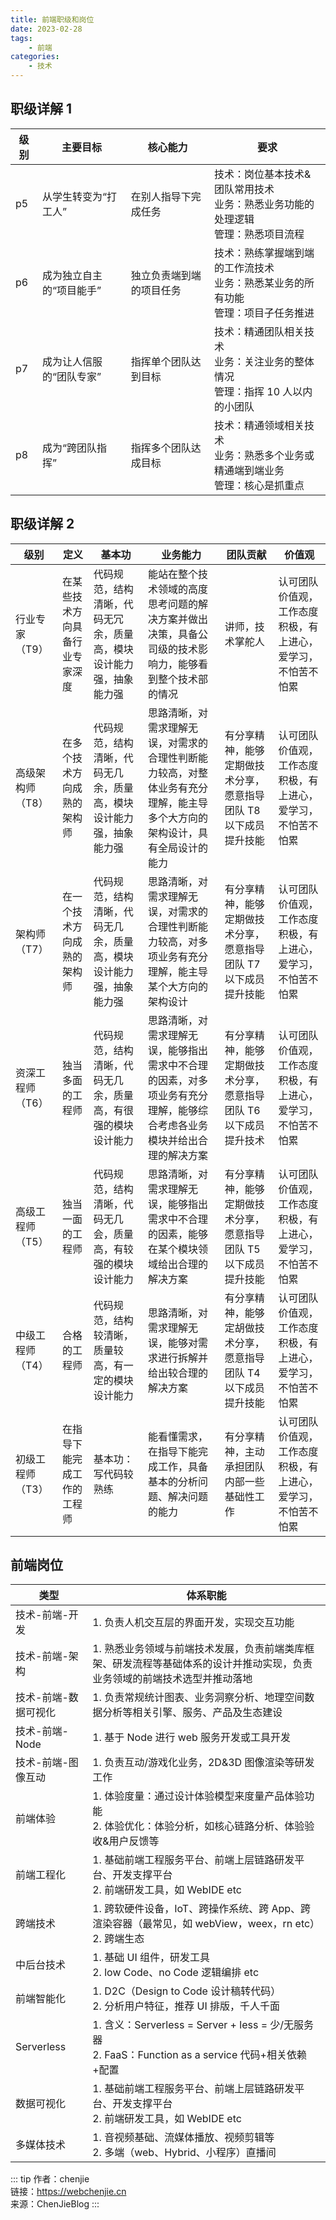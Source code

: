```yaml
---
title: 前端职级和岗位
date: 2023-02-28
tags:
    - 前端
categories:
    - 技术
---
```


## 职级详解 1

| 级别 | 主要目标                 | 核心能力                 | 要求                                                                                         |
| ---- | ------------------------ | ------------------------ | -------------------------------------------------------------------------------------------- |
| p5   | 从学生转变为“打工人”     | 在别人指导下完成任务     | 技术：岗位基本技术&团队常用技术 <br/> 业务：熟悉业务功能的处理逻辑 <br/> 管理：熟悉项目流程  |
| p6   | 成为独立自主的“项目能手” | 独立负责端到端的项目任务 | 技术：熟练掌握端到端的工作流技术 <br/> 业务：熟悉某业务的所有功能 <br/> 管理：项目子任务推进 |
| p7   | 成为让人信服的“团队专家” | 指挥单个团队达到目标     | 技术：精通团队相关技术 <br/> 业务：关注业务的整体情况 <br/> 管理：指挥 10 人以内的小团队     |
| p8   | 成为“跨团队指挥”         | 指挥多个团队达成目标     | 技术：精通领域相关技术 <br/> 业务：熟悉多个业务或精通端到端业务 <br/> 管理：核心是抓重点     |

## 职级详解 2

| 级别             | 定义                           | 基本功                                                             | 业务能力                                                                                                                   | 团队贡献                                                         | 价值观                                                       |
| ---------------- | ------------------------------ | ------------------------------------------------------------------ | -------------------------------------------------------------------------------------------------------------------------- | ---------------------------------------------------------------- | ------------------------------------------------------------ |
| 行业专家（T9）   | 在某些技术方向具备行业专家深度 | 代码规范，结构清晰，代码无冗余，质量高，模块设计能力强，抽象能力强 | 能站在整个技术领域的高度思考问题的解决方案并做出决策，具备公司级的技术影响力，能够看到整个技术部的情况                     | 讲师，技术掌舵人                                                 | 认可团队价值观，工作态度积极，有上进心，爱学习，不怕苦不怕累 |
| 高级架构师（T8） | 在多个技术方向成熟的架构师     | 代码规范，结构清晰，代码无几余，质量高，模块设计能力强，抽象能力强 | 思路清晰，对需求理解无误，对需求的合理性判断能力较高，对整体业务有充分理解，能主导多个大方向的架构设计，具有全局设计的能力 | 有分享精神，能够定期做技术分享，愿意指导团队 T8 以下成员提升技能 | 认可团队价值观，工作态度积极，有上进心，爱学习，不怕苦不怕累 |
| 架构师（T7）     | 在一个技术方向成熟的架构师     | 代码规范，结构清晰，代码无几余，质量高，模块设计能力强，抽象能力强 | 思路清晰，对需求理解无误，对需求的合理性判断能力较高，对多项业务有充分理解，能主导某个大方向的架构设计                     | 有分享精神，能够定期做技术分享，愿意指导团队 T7 以下成员提升技能 | 认可团队价值观，工作态度积极，有上进心，爱学习，不怕苦不怕累 |
| 资深工程师（T6） | 独当多面的工程师               | 代码规范，结构清晰，代码无几余，质量高，有很强的模块设计能力       | 思路清晰，对需求理解无误，能够指出需求中不合理的因素，对多项业务有充分理解，能够综合考虑各业务模块并给出合理的解决方案     | 有分享精神，能够定期做技术分享，愿意指导团队 T6 以下成员提升技术 | 认可团队价值观，工作态度积极，有上进心，爱学习，不怕苦不怕累 |
| 高级工程师（T5） | 独当一面的工程师               | 代码规范，结构清晰，代码无几会，质量高，有较强的模块设计能力       | 思路清晰，对需求理解无误，能够指出需求中不合理的因素，能够在某个模块领域给出合理的解决方案                                 | 有分享精神，能够定期做技术分享，愿意指导团队 T5 以下成员提升技能 | 认可团队价值观，工作态度积极，有上进心，爱学习，不怕苦不怕累 |
| 中级工程师（T4） | 合格的工程师                   | 代码规范，结构较清晰，质量较高，有一定的模块设计能力               | 思路清晰，对需求理解无误，能够对需求进行拆解并给出较合理的解决方案                                                         | 有分享精神，能够定胡做技术分享，愿意指导团队 T4 以下成员提升技能 | 认可团队价值观，工作态度积极，有上进心，爱学习，不怕苦不怕累 |
| 初级工程师（T3） | 在指导下能完成工作的工程师     | 基本功：写代码较熟练                                               | 能看懂需求，在指导下能完成工作，具备基本的分析问题、解决问题的能力                                                         | 有分享精神，主动承担团队内部一些基础性工作                       | 认可团队价值观，工作态度积极，有上进心，爱学习，不怕苦不怕累 |

## 前端岗位

| 类型                 | 体系职能                                                                                                                  |
| -------------------- | ------------------------------------------------------------------------------------------------------------------------- |
| 技术-前端-开发       | 1. 负责人机交互层的界面开发，实现交互功能                                                                                 |
| 技术-前端-架构       | 1. 熟悉业务领域与前端技术发展，负责前端类库框架、研发流程等基础体系的设计并推动实现，负责业务领域的前端技术选型并推动落地 |
| 技术-前端-数据可视化 | 1. 负责常规统计图表、业务洞察分析、地理空间数据分析等相关引擎、服务、产品及生态建设                                       |
| 技术-前端-Node       | 1. 基于 Node 进行 web 服务开发或工具开发                                                                                  |
| 技术-前端-图像互动   | 1. 负责互动/游戏化业务，2D&3D 图像渲染等研发工作                                                                          |
| 前端体验             | 1. 体验度量：通过设计体验模型来度量产品体验功能 <br/> 2. 体验优化：体验分析，如核心链路分析、体验验收&用户反馈等          |
| 前端工程化           | 1. 基础前端工程服务平台、前端上层链路研发平台、开发支撑平台 <br/> 2. 前端研发工具，如 WebIDE etc                          |
| 跨端技术             | 1. 跨软硬件设备，IoT、跨操作系统、跨 App、跨渲染容器（最常见，如 webView，weex，rn etc）<br/> 2. 跨端生态                 |
| 中后台技术           | 1. 基础 UI 组件，研发工具 <br/> 2. low Code、no Code 逻辑编排 etc                                                         |
| 前端智能化           | 1. D2C（Design to Code 设计稿转代码）<br/> 2. 分析用户特征，推荐 UI 排版，千人千面                                        |
| Serverless           | 1. 含义：Serverless = Server + less = 少/无服务器 <br/> 2. FaaS：Function as a service 代码+相关依赖+配置                 |
| 数据可视化           | 1. 基础前端工程服务平台、前端上层链路研发平台、开发支撑平台 <br/> 2. 前端研发工具，如 WebIDE etc                          |
| 多媒体技术           | 1. 音视频基础、流媒体播放、视频剪辑等 <br/> 2. 多端（web、Hybrid、小程序）直播间                                          |

::: tip
作者：chenjie <br/>
链接：https://webchenjie.cn <br/>
来源：ChenJieBlog
:::

